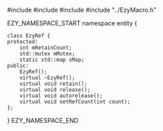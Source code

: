 #include <mutex>
#include <vector>
#include <map>
#include "../EzyMacro.h"

EZY_NAMESPACE_START
namespace entity {
    
    class EzyRef {
    protected:
        int mRetainCount;
        std::mutex mMutex;
        static std::map sMap;
    public:
        EzyRef();
        virtual ~EzyRef();
        virtual void retain();
        virtual void release();
        virtual void autorelease();
        virtual void setRefCount(int count);
    };
    
}
EZY_NAMESPACE_END
